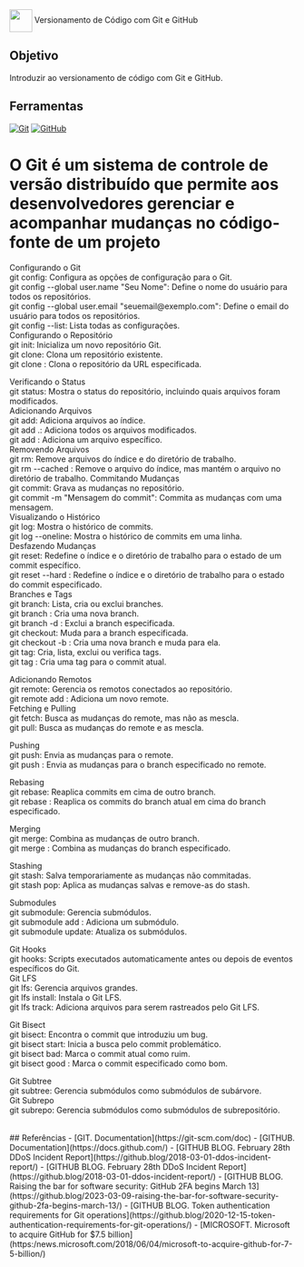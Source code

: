 <h>
    <a href="https://www.dio.me/">
     <img align="center" width="40px" src="https://hermes.digitalinnovation.one/assets/diome/logo-minimized.png"></a>
    <span> Versionamento de Código com Git e GitHub</span>
</h>


## Objetivo
Introduzir ao versionamento de código com Git e GitHub.

## Ferramentas
[![Git](https://img.shields.io/badge/Git-000?style=for-the-badge&logo=git&logoColor=E94D5F)](https://git-scm.com/doc) 
[![GitHub](https://img.shields.io/badge/GitHub-000?style=for-the-badge&logo=github&logoColor=30A3DC)](https://docs.github.com/)
<br>

<h1>
O Git é um sistema de controle de versão distribuído que permite aos desenvolvedores gerenciar e acompanhar mudanças no código-fonte de um projeto
</h1>
<table>
Configurando o Git <br>
git config: Configura as opções de configuração para o Git.<br>
git config --global user.name "Seu Nome": Define o nome do usuário para todos os repositórios.<br>
git config --global user.email "seuemail@exemplo.com": Define o email do usuário para todos os repositórios.<br>
git config --list: Lista todas as configurações.<br>
Configurando o Repositório<br>
git init: Inicializa um novo repositório Git.<br>
git clone: Clona um repositório existente.<br>
git clone <url>: Clona o repositório da URL especificada.<br>

Verificando o Status<br>
git status: Mostra o status do repositório, incluindo quais arquivos foram modificados.<br>
Adicionando Arquivos<br>
git add: Adiciona arquivos ao índice.<br>
git add .: Adiciona todos os arquivos modificados.<br>
git add <arquivo>: Adiciona um arquivo específico.<br>
Removendo Arquivos<br>
git rm: Remove arquivos do índice e do diretório de trabalho.<br>
git rm --cached <arquivo>: Remove o arquivo do índice, mas mantém o arquivo no diretório de trabalho.
Commitando Mudanças<br>
git commit: Grava as mudanças no repositório.<br>
git commit -m "Mensagem do commit": Commita as mudanças com uma mensagem.<br>
Visualizando o Histórico<br>
git log: Mostra o histórico de commits.<br>
git log --oneline: Mostra o histórico de commits em uma linha.<br>
Desfazendo Mudanças<br>
git reset: Redefine o índice e o diretório de trabalho para o estado de um commit específico.<br>
git reset --hard <commit>: Redefine o índice e o diretório de trabalho para o estado do commit especificado.<br>
Branches e Tags<br>
git branch: Lista, cria ou exclui branches.<br>
git branch <nome>: Cria uma nova branch.<br>
git branch -d <nome>: Exclui a branch especificada.<br>
git checkout: Muda para a branch especificada.<br>
git checkout -b <nome>: Cria uma nova branch e muda para ela.<br>
git tag: Cria, lista, exclui ou verifica tags.<br>
git tag <nome>: Cria uma tag para o commit atual.<br>


Adicionando Remotos<br>
git remote: Gerencia os remotos conectados ao repositório.<br>
git remote add <nome> <url>: Adiciona um novo remote.<br>
Fetching e Pulling<br>
git fetch: Busca as mudanças do remote, mas não as mescla.<br>
git pull: Busca as mudanças do remote e as mescla.<br>

Pushing<br>
git push: Envia as mudanças para o remote.<br>
git push <nome> <branch>: Envia as mudanças para o branch especificado no remote.<br>

Rebasing<br>
git rebase: Reaplica commits em cima de outro branch.<br>
git rebase <branch>: Reaplica os commits do branch atual em cima do branch especificado.

Merging<br>
git merge: Combina as mudanças de outro branch.<br>
git merge <branch>: Combina as mudanças do branch especificado.<br>

Stashing<br>
git stash: Salva temporariamente as mudanças não commitadas.<br>
git stash pop: Aplica as mudanças salvas e remove-as do stash.<br>

Submodules<br>
git submodule: Gerencia submódulos.<br>
git submodule add <url> <caminho>: Adiciona um submódulo.<br>
git submodule update: Atualiza os submódulos.<br>

Git Hooks<br>
git hooks: Scripts executados automaticamente antes ou depois de eventos específicos do Git.<br>
Git LFS<br>
git lfs: Gerencia arquivos grandes.<br>
git lfs install: Instala o Git LFS.<br>
git lfs track: Adiciona arquivos para serem rastreados pelo Git LFS.<br>

Git Bisect<br>
git bisect: Encontra o commit que introduziu um bug.<br>
git bisect start: Inicia a busca pelo commit problemático.<br>
git bisect bad: Marca o commit atual como ruim.<br>
git bisect good <commit>: Marca o commit especificado como bom.<br>

Git Subtree<br>
git subtree: Gerencia submódulos como submódulos de subárvore.<br>
Git Subrepo<br>
git subrepo: Gerencia submódulos como submódulos de subrepositório.<br>
</table>
## Referências
- [GIT. Documentation](https://git-scm.com/doc)
- [GITHUB. Documentation](https://docs.github.com/)
- [GITHUB BLOG. February 28th DDoS Incident Report](https://github.blog/2018-03-01-ddos-incident-report/)
- [GITHUB BLOG. February 28th DDoS Incident Report](https://github.blog/2018-03-01-ddos-incident-report/)
- [GITHUB BLOG. Raising the bar for software security: GitHub 2FA begins March 13](https://github.blog/2023-03-09-raising-the-bar-for-software-security-github-2fa-begins-march-13/)
- [GITHUB BLOG. Token authentication requirements for Git operations](https://github.blog/2020-12-15-token-authentication-requirements-for-git-operations/)
- [MICROSOFT. Microsoft to acquire GitHub for $7.5 billion](https:/news.microsoft.com/2018/06/04/microsoft-to-acquire-github-for-7-5-billion/)

##
<div align="center"></div>
